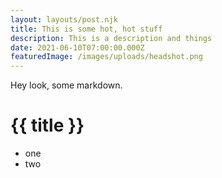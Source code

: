 ```yaml
---
layout: layouts/post.njk
title: This is some hot, hot stuff
description: This is a description and things
date: 2021-06-10T07:00:00.000Z
featuredImage: /images/uploads/headshot.png
---
```

Hey look, some markdown.

<h1>{{ title }}</h1>

- one
- two

